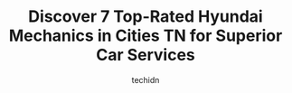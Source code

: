 ---
layout: ampstory
image: https://images.unsplash.com/photo-1602343858784-d837e63a79c1?ixlib=rb-4.0.3&ixid=MnwxMjA3fDB8MHxwaG90by1wYWdlfHx8fGVufDB8fHx8&auto=format&fit=crop&w=640&h=853&q=80
author: techidn
featured: false
description: For top-quality automotive repairs and maintenance, visit the 7 best Hyundai Mechanic in Cities TN, USA. Their reputation for excellence and their dedication to customer satisfaction make th
title: Discover 7 Top-Rated Hyundai Mechanics in Cities TN for Superior Car Services
cover:
   title: Discover 7 Top-Rated Hyundai Mechanics in Cities TN for Superior Car Services
   subtitle: Rickpate
   background: https://images.unsplash.com/photo-1602343858784-d837e63a79c1?ixlib=rb-4.0.3&ixid=MnwxMjA3fDB8MHxwaG90by1wYWdlfHx8fGVufDB8fHx8&auto=format&fit=crop&w=640&h=853&q=80

pages: 
 - layout: thirds
   top: <h1>#1 Johnson City Honda</h1>
   bottom: "<p>Logan Edwards is a very kind, a patient salesman and has a great personality. Negotiating was fairly quick in response time. Jason,  general sales manager was helpful and</p>"
   background: https://www.knot35.com/toplist/wp-content/uploads/2023/06/best-hyundai-mechanic-1-in-cities-tn-1685833987.jpeg
   backgroundblur: true
 - layout: thirds
   top: <h1>#2 Hyundai of Columbia</h1>
   bottom: "<p>1370 Nashville Hwy suite b, Columbia, TN 38401, United States</p>"
   background: https://www.knot35.com/toplist/wp-content/uploads/2023/06/best-hyundai-mechanic-2-in-cities-tn-1685833988.jpeg
   cta:
      link: https://www.knot35.com/toplist/discover-7-top-rated-hyundai-mechanics-in-cities-tn-for-superior-car-services/
      text: Discover 7 Top-Rated Hyundai Mechanics in Cities TN for Superior Car Services
 - layout: thirds
   top: <h1>#3 Hyundai of Cookeville</h1>
   bottom: "<p>931 S Willow Ave, Cookeville, TN 38501, United States</p>"
   background: https://www.knot35.com/toplist/wp-content/uploads/2023/06/best-hyundai-mechanic-3-in-cities-tn-1685833988.jpeg
   cta:
      link: https://www.knot35.com/toplist/discover-7-top-rated-hyundai-mechanics-in-cities-tn-for-superior-car-services/
      text: Discover 7 Top-Rated Hyundai Mechanics in Cities TN for Superior Car Services
 - layout: thirds
   top: <h1>#4 Downtown Hyundai</h1>
   bottom: "<p>1512 Broadway, Nashville, TN 37203, United States</p>"
   background: https://images.unsplash.com/photo-1620421680010-0766ff230392?ixlib=rb-4.0.3&ixid=MnwxMjA3fDB8MHxwaG90by1wYWdlfHx8fGVufDB8fHx8&auto=format&fit=crop&w=640&h=853&q=80
   cta:
      link: https://www.knot35.com/toplist/discover-7-top-rated-hyundai-mechanics-in-cities-tn-for-superior-car-services/
      text: Discover 7 Top-Rated Hyundai Mechanics in Cities TN for Superior Car Services
 - layout: thirds
   top: <h1>#5 Hyundai of Cool Springs</h1>
   bottom: "<p>201 Comtide Ct, Franklin, TN 37067, United States</p>"
   background: https://images.unsplash.com/photo-1602536052359-ef94c21c5948?ixlib=rb-4.0.3&ixid=MnwxMjA3fDB8MHxwaG90by1wYWdlfHx8fGVufDB8fHx8&auto=format&fit=crop&w=640&h=853&q=80
   cta:
      link: https://www.knot35.com/toplist/discover-7-top-rated-hyundai-mechanics-in-cities-tn-for-superior-car-services/
      text: Discover 7 Top-Rated Hyundai Mechanics in Cities TN for Superior Car Services
 - layout: thirds
   top: <h1>#6 Friendship Hyundai of Johnson City</h1>
   bottom: "<p>3408 N Roan St, Johnson City, TN 37601, United States</p>"
   background: https://images.unsplash.com/photo-1608411404720-c8f0417bcdba?ixlib=rb-4.0.3&ixid=MnwxMjA3fDB8MHxwaG90by1wYWdlfHx8fGVufDB8fHx8&auto=format&fit=crop&w=640&h=853&q=80
   cta:
      link: https://www.knot35.com/toplist/discover-7-top-rated-hyundai-mechanics-in-cities-tn-for-superior-car-services/
      text: Discover 7 Top-Rated Hyundai Mechanics in Cities TN for Superior Car Services
 - layout: thirds
   top: <h1>#7 Wilson County Hyundai</h1>
   bottom: "<p>1310 W Main St, Lebanon, TN 37087, United States</p>"
   background: https://images.unsplash.com/photo-1547366785-564103df7e13?ixlib=rb-4.0.3&ixid=MnwxMjA3fDB8MHxwaG90by1wYWdlfHx8fGVufDB8fHx8&auto=format&fit=crop&w=640&h=853&q=80
   cta:
      link: https://www.knot35.com/toplist/discover-7-top-rated-hyundai-mechanics-in-cities-tn-for-superior-car-services/
      text: Discover 7 Top-Rated Hyundai Mechanics in Cities TN for Superior Car Services
 - layout: thirds
   middle: Continue reading...
   background: https://images.unsplash.com/photo-1599422314077-f4dfdaa4cd09?ixlib=rb-4.0.3&ixid=MnwxMjA3fDB8MHxwaG90by1wYWdlfHx8fGVufDB8fHx8&auto=format&fit=crop&w=640&h=853&q=80
   cta:
      link: https://www.knot35.com/toplist/discover-7-top-rated-hyundai-mechanics-in-cities-tn-for-superior-car-services/
      text: Discover 7 Top-Rated Hyundai Mechanics in Cities TN for Superior Car Services
      
---